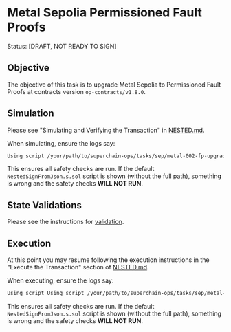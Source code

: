 # Metal Sepolia Permissioned Fault Proofs

Status: [DRAFT, NOT READY TO SIGN]

## Objective

The objective of this task is to upgrade Metal Sepolia to Permissioned Fault Proofs at contracts
version `op-contracts/v1.8.0`.

## Simulation

Please see "Simulating and Verifying the Transaction" in [NESTED.md](../../../NESTED.md).

When simulating, ensure the logs say:

```sh
Using script /your/path/to/superchain-ops/tasks/sep/metal-002-fp-upgrade/NestedSignFromJson.s.sol
```

This ensures all safety checks are run. If the default `NestedSignFromJson.s.sol` script is shown
(without the full path), something is wrong and the safety checks **WILL NOT RUN**.

## State Validations

Please see the instructions for [validation](./VALIDATION.md).

## Execution

At this point you may resume following the execution instructions in the "Execute the Transaction"
section of [NESTED.md](../../../NESTED.md).

When executing, ensure the logs say:

```sh
Using script Using script /your/path/to/superchain-ops/tasks/sep/metal-002-fp-upgrade/NestedSignFromJson.s.sol
```

This ensures all safety checks are run. If the default `NestedSignFromJson.s.sol` script is shown
(without the full path), something is wrong and the safety checks **WILL NOT RUN**.
